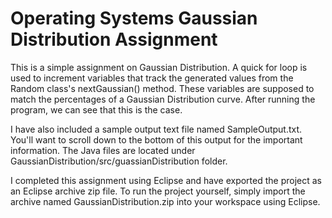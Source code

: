 # Operating Systems Gaussian Distribution Assignment
This is a simple assignment on Gaussian Distribution. A quick for loop is used to increment variables that track the generated values from the Random class's nextGaussian() method. These variables are supposed to match the percentages of a Gaussian Distribution curve. After running the program, we can see that this is the case.

I have also included a sample output text file named SampleOutput.txt. You'll want to scroll down to the bottom of this output for the important information. The Java files are located under GaussianDistribution/src/guassianDistribution folder.

I completed this assignment using Eclipse and have exported the project as an Eclipse archive zip file. To run the project yourself, simply import the archive named GaussianDistribution.zip into your workspace using Eclipse.